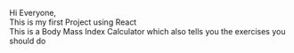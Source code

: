 Hi Everyone,<br>
This is my first Project using React<br>
This is a Body Mass Index Calculator which also tells you the exercises you should do
